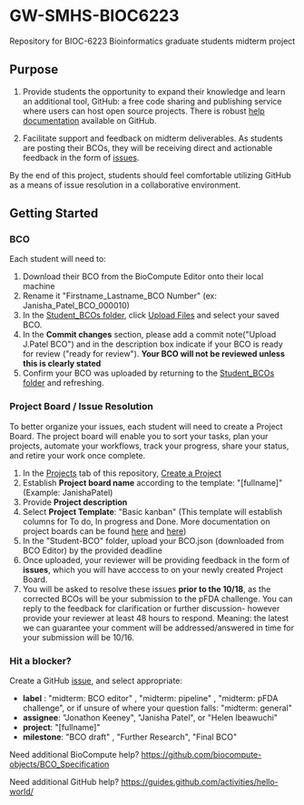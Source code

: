 # GW-SMHS-BIOC6223
Repository for BIOC-6223 Bioinformatics graduate students midterm project

## Purpose
1. Provide students the opportunity to expand their knowledge and learn an additional tool, GitHub: a free code sharing and publishing service where users can host open source projects. There is robust [help documentation](https://github.com/about) available on GitHub.

2. Facilitate support and feedback on midterm deliverables. As students are posting their BCOs, they will be receiving direct and actionable feedback in the form of [issues](https://github.com/biocompute-objects/GW-SMHS-BIOC6223/issues). 

By the end of this project, students should feel comfortable utilizing GitHub as a means of issue resolution in a collaborative environment. 

## Getting Started

### BCO 

Each student will need to:
1. Download their BCO from the BioCompute Editor onto their local machine
2. Rename it "Firstname_Lastname_BCO Number" (ex: Janisha_Patel_BCO_000010)
3. In the [Student_BCOs folder](https://github.com/biocompute-objects/GW-SMHS-BIOC6223/tree/master/Student_BCOs), click [Upload Files](https://github.com/biocompute-objects/GW-SMHS-BIOC6223/upload/master/Student_BCOs) and select your saved BCO. 
4. In the **Commit changes** section, please add a commit note("Upload J.Patel BCO") and in the description box indicate if your BCO is ready for review ("ready for review"). **Your BCO will not be reviewed unless this is clearly stated**
5. Confirm your BCO was uploaded by returning to the [Student_BCOs folder](https://github.com/biocompute-objects/GW-SMHS-BIOC6223/tree/master/Student_BCOs) and refreshing.


### Project Board / Issue Resolution
To better organize your issues, each student will need to create a Project Board. The project board will enable you to sort your tasks, plan your projects, automate your workflows, track your progress, share your status, and retire your work once complete. 

1.  In the [Projects](https://github.com/biocompute-objects/GW-SMHS-BIOC6223/projects) tab of this repository, [Create a Project](https://github.com/biocompute-objects/GW-SMHS-BIOC6223/projects/new)
2.  Establish **Project board name** according to the template: "[fullname]" (Example: JanishaPatel)
3.  Provide **Project description**
4.  Select **Project Template**: "Basic kanban" (This template will establish columns for To do, In progress and Done. More documentation on project boards can be found [here](https://codeburst.io/an-introduction-to-github-project-boards-2944e6ffbf3c) and [here](https://help.github.com/en/articles/about-project-boards#templates-for-project-boards))
5.  In the "Student-BCO" folder, upload your BCO.json (downloaded from BCO Editor) by the provided deadline
6.  Once uploaded, your reviewer will be providing feedback in the form of **issues**, which you will have acccess to on your newly created Project Board.
7.  You will be asked to resolve these issues **prior to the 10/18**, as the corrected BCOs will be your submission to the pFDA challenge. You can reply to the feedback for clarification or further discussion- however provide your reviewer at least 48 hours to respond. Meaning: the latest we can guarantee your comment will be addressed/answered in time for your submission will be 10/16.


### **Hit a blocker?** 
Create a GitHub [issue](https://github.com/biocompute-objects/GW-SMHS-BIOC6223/issues/new), and select appropriate:
  * **label** : "midterm: BCO editor" , "midterm: pipeline" , "midterm: pFDA challenge", or if unsure of where your question falls: "midterm: general"
  * **assignee**: "Jonathon Keeney", "Janisha Patel", or "Helen Ibeawuchi"
  * **project**: "[fullname]"
  * **milestone**: "BCO draft" , "Further Research", "Final BCO"
  


Need additional BioCompute help? https://github.com/biocompute-objects/BCO_Specification

Need additional GitHub help? https://guides.github.com/activities/hello-world/

